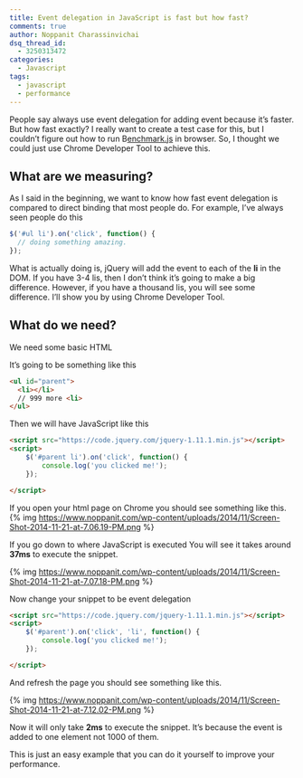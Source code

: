 ```yaml
---
title: Event delegation in JavaScript is fast but how fast?
comments: true
author: Noppanit Charassinvichai
dsq_thread_id:
  - 3250313472
categories:
  - Javascript
tags:
  - javascript
  - performance
---
```

People say always use event delegation for adding event because it&#8217;s faster. But how fast exactly? I really want to create a test case for this, but I couldn&#8217;t figure out how to run B[enchmark.js][1] in browser. So, I thought we could just use Chrome Developer Tool to achieve this. 

## What are we measuring?

As I said in the beginning, we want to know how fast event delegation is compared to direct binding that most people do. For example, I&#8217;ve always seen people do this

``` javascript
$('#ul li').on('click', function() {
  // doing something amazing.
});
```

What is actually doing is, jQuery will add the event to each of the **li** in the DOM. If you have 3-4 lis, then I don&#8217;t think it&#8217;s going to make a big difference. However, if you have a thousand lis, you will see some difference. I&#8217;ll show you by using Chrome Developer Tool. 

## What do we need?

We need some basic HTML 

It&#8217;s going to be something like this

``` html
<ul id="parent">
  <li></li>
  // 999 more <li>
</ul>
```

Then we will have JavaScript like this

``` html
<script src="https://code.jquery.com/jquery-1.11.1.min.js"></script>
<script>
    $('#parent li').on('click', function() {
        console.log('you clicked me!');
    });

</script>
```

If you open your html page on Chrome you should see something like this.  
{% img https://www.noppanit.com/wp-content/uploads/2014/11/Screen-Shot-2014-11-21-at-7.06.19-PM.png %}

If you go down to where JavaScript is executed You will see it takes around **37ms** to execute the snippet.  

{% img https://www.noppanit.com/wp-content/uploads/2014/11/Screen-Shot-2014-11-21-at-7.07.18-PM.png %}

Now change your snippet to be event delegation

``` html
<script src="https://code.jquery.com/jquery-1.11.1.min.js"></script>
<script>
    $('#parent').on('click', 'li', function() {
        console.log('you clicked me!');
    });

</script>
```

And refresh the page you should see something like this.  

{% img https://www.noppanit.com/wp-content/uploads/2014/11/Screen-Shot-2014-11-21-at-7.12.02-PM.png %}

Now it will only take **2ms** to execute the snippet. It&#8217;s because the event is added to one element not 1000 of them. 

This is just an easy example that you can do it yourself to improve your performance.

 [1]: http://benchmarkjs.com/ "benchmark.js"
 [2]: https://www.noppanit.com/wp-content/uploads/2014/11/Screen-Shot-2014-11-21-at-7.06.19-PM.png
 [3]: https://www.noppanit.com/wp-content/uploads/2014/11/Screen-Shot-2014-11-21-at-7.07.18-PM.png
 [4]: https://www.noppanit.com/wp-content/uploads/2014/11/Screen-Shot-2014-11-21-at-7.12.02-PM.png
